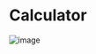 # Calculator

![image](https://github.com/Vinit9845/Assignment-for-cloud-Vandana/assets/137926665/be1bbd7f-bc39-4c6e-9265-2722097e9a4e)
